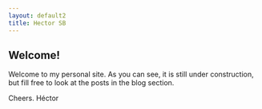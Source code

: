 ```yaml
---
layout: default2
title: Hector SB
---
```

## Welcome!

Welcome to my personal site. As you can see, it is still under construction, but fill free to look at the posts in the blog section.

Cheers.
Héctor
